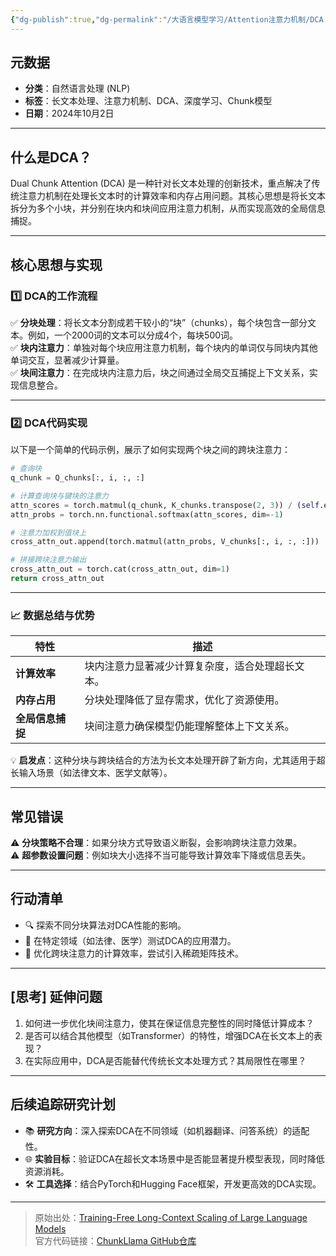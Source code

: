 ```yaml
---
{"dg-publish":true,"dg-permalink":"/大语言模型学习/Attention注意力机制/DCA：长文本处理的新突破（Dual-Chunk-Attention）","dg-home":false,"dg-description":"在此输入笔记的描述","dg-hide":false,"dg-hide-title":false,"dg-show-backlinks":true,"dg-show-local-graph":true,"dg-show-inline-title":true,"dg-pinned":false,"dg-passphrase":"在此输入访问密码","dg-enable-mathjax":false,"dg-enable-mermaid":false,"dg-enable-uml":false,"dg-note-icon":0,"dg-enable-dataview":false,"tags":["NLP"],"permalink":"/大语言模型学习/Attention注意力机制/DCA：长文本处理的新突破（Dual-Chunk-Attention）/","dgShowBacklinks":true,"dgShowLocalGraph":true,"dgShowInlineTitle":true,"dgPassFrontmatter":true,"noteIcon":0,"created":"2025-04-04T11:16:42.000+08:00","updated":"2025-04-13T13:06:02.480+08:00"}
---
```




## 元数据  
- **分类**：自然语言处理 (NLP)  
- **标签**：长文本处理、注意力机制、DCA、深度学习、Chunk模型  
- **日期**：2024年10月2日    

---



## 什么是DCA？  
Dual Chunk Attention (DCA) 是一种针对长文本处理的创新技术，重点解决了传统注意力机制在处理长文本时的计算效率和内存占用问题。其核心思想是将长文本拆分为多个小块，并分别在块内和块间应用注意力机制，从而实现高效的全局信息捕捉。  

---



## 核心思想与实现  

### 1️⃣ DCA的工作流程  
✅ **分块处理**：将长文本分割成若干较小的“块”（chunks），每个块包含一部分文本。例如，一个2000词的文本可以分成4个，每块500词。  
✅ **块内注意力**：单独对每个块应用注意力机制，每个块内的单词仅与同块内其他单词交互，显著减少计算量。  
✅ **块间注意力**：在完成块内注意力后，块之间通过全局交互捕捉上下文关系，实现信息整合。  

---


### 2️⃣ DCA代码实现  
以下是一个简单的代码示例，展示了如何实现两个块之间的跨块注意力：

```python
# 查询块
q_chunk = Q_chunks[:, i, :, :] 

# 计算查询块与键块的注意力
attn_scores = torch.matmul(q_chunk, K_chunks.transpose(2, 3)) / (self.embed_size ** 0.5)
attn_probs = torch.nn.functional.softmax(attn_scores, dim=-1)

# 注意力加权到值块上
cross_attn_out.append(torch.matmul(attn_probs, V_chunks[:, i, :, :]))

# 拼接跨块注意力输出
cross_attn_out = torch.cat(cross_attn_out, dim=1)
return cross_attn_out
```

---


### 📈 数据总结与优势  
| 特性           | 描述                                                                 |
|----------------|----------------------------------------------------------------------|
| **计算效率**   | 块内注意力显著减少计算复杂度，适合处理超长文本。                     |
| **内存占用**   | 分块处理降低了显存需求，优化了资源使用。                             |
| **全局信息捕捉**| 块间注意力确保模型仍能理解整体上下文关系。                          |

💡 **启发点**：这种分块与跨块结合的方法为长文本处理开辟了新方向，尤其适用于超长输入场景（如法律文本、医学文献等）。  

---



## 常见错误  
⚠️ **分块策略不合理**：如果分块方式导致语义断裂，会影响跨块注意力效果。  
⚠️ **超参数设置问题**：例如块大小选择不当可能导致计算效率下降或信息丢失。  

---



## 行动清单  
- 🔍 探索不同分块算法对DCA性能的影响。  
- 🧪 在特定领域（如法律、医学）测试DCA的应用潜力。  
- 🚀 优化跨块注意力的计算效率，尝试引入稀疏矩阵技术。  

---



## [思考] 延伸问题  
1. 如何进一步优化块间注意力，使其在保证信息完整性的同时降低计算成本？  
2. 是否可以结合其他模型（如Transformer）的特性，增强DCA在长文本上的表现？  
3. 在实际应用中，DCA是否能替代传统长文本处理方式？其局限性在哪里？  

---



## 后续追踪研究计划  
- 📚 **研究方向**：深入探索DCA在不同领域（如机器翻译、问答系统）的适配性。  
- 🌐 **实验目标**：验证DCA在超长文本场景中是否能显著提升模型表现，同时降低资源消耗。  
- 🛠️ **工具选择**：结合PyTorch和Hugging Face框架，开发更高效的DCA实现。  

---

> 原始出处：[Training-Free Long-Context Scaling of Large Language Models](https://arxiv.org/pdf/2402.17463)  
> 官方代码链接：[ChunkLlama GitHub仓库](https://github.com/HKUNLP/ChunkLlama/blob/main/chunkqwen_attn_replace.py)
